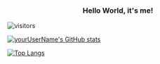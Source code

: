 <h3 align=center>Hello World, it's me!</h3>

![visitors](https://visitor-badge.glitch.me/badge?page_id=page.id)

[![yourUserName's GitHub stats](https://github-readme-stats.vercel.app/api?username=yourUserName)](https://github.com/yourUserName/github-readme-stats)


[![Top Langs](https://github-readme-stats.vercel.app/api/top-langs/?username=yourUserName&layout=compact)](https://github.com/yourUserName/github-readme-stats)
